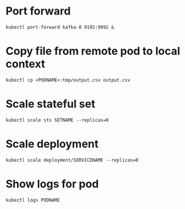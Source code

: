 # Port forward

    kubectl port-forward kafka-0 9192:9092 &

# Copy file from remote pod to local context

    kubectl cp <PODNAME>:tmp/output.csv output.csv

# Scale stateful set

    kubectl scale sts SETNAME --replicas=0

# Scale deployment

    kubectl scale deployment/SERVICENAME --replicas=0

# Show logs for pod

    kubectl logs PODNAME
